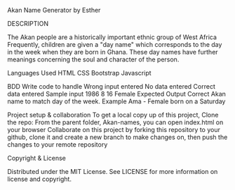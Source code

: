 Akan Name Generator by Esther

DESCRIPTION

The Akan people are a historically important ethnic group of West Africa Frequently, children are given a "day name" which corresponds to the day in the week when they are born in Ghana. These day names have further meanings concerning the soul and character of the person.

Languages Used HTML CSS Bootstrap Javascript

BDD Write code to handle Wrong input entered No data entered Correct data entered Sample input 1986 8 16 Female Expected Output Correct Akan name to match day of the week. Example Ama - Female born on a Saturday

Project setup & collaboration To get a local copy up of this project, Clone the repo: From the parent folder, Akan-names, you can open index.html on your browser Collaborate on this project by forking this repository to your github, clone it and create a new branch to make changes on, then push the changes to your remote repository

Copyright & License

Distributed under the MIT License. See LICENSE for more information on license and copyright.
